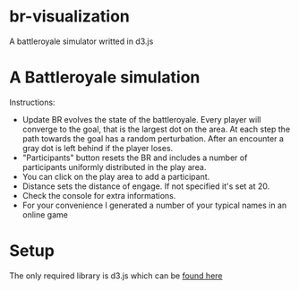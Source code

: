 # br-visualization
A battleroyale simulator writted in d3.js

<h1> A Battleroyale simulation </h1>
<p>
Instructions:
<ul>
<li> Update BR evolves the state of the battleroyale. Every player will converge to the goal, that is the largest dot on the area. At each step the path towards the goal has a random perturbation. After an encounter a gray dot is left behind if the player loses.  </li>
<li> "Participants" button resets the BR and includes a number of participants uniformly distributed in the play area. </li>
<li> You can click on the play area to add a participant. </li>
<li> Distance sets the distance of engage. If not specified it's set at 20.</li>
<li> Check the console for extra informations. </li>
<li> For your convenience I generated a number of your typical names in an online game </li>
</ul>
</p>

<h1> Setup </h1>

The only required library is d3.js which can be  <a href="https://d3js.org/" > found here </a> 
